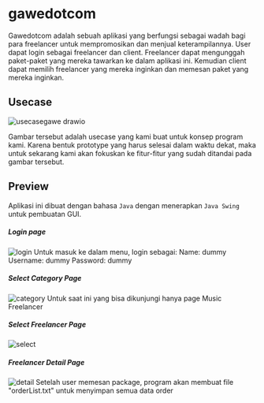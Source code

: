 # gawedotcom

Gawedotcom adalah sebuah aplikasi yang berfungsi sebagai wadah bagi para freelancer untuk mempromosikan dan menjual keterampilannya. User dapat login sebagai freelancer dan client. Freelancer dapat mengunggah paket-paket yang mereka tawarkan ke dalam aplikasi ini. Kemudian client dapat memilih freelancer yang mereka inginkan dan memesan paket yang mereka inginkan.

## Usecase

![usecasegawe drawio](https://user-images.githubusercontent.com/97652085/212019084-edf9e61d-e088-4d92-8b12-60a94f02f0ed.png)

Gambar tersebut adalah usecase yang kami buat untuk konsep program kami. Karena bentuk prototype yang harus selesai dalam waktu dekat, maka untuk sekarang kami akan fokuskan ke fitur-fitur yang sudah ditandai pada gambar tersebut.

## Preview

Aplikasi ini dibuat dengan bahasa `Java` dengan menerapkan `Java Swing` untuk pembuatan GUI.

##### Login page
![login](https://user-images.githubusercontent.com/97652085/212021357-b647ac07-0b76-42aa-b30e-e9734c50f140.png)
Untuk masuk ke dalam menu, login sebagai:
Name: dummy
Username: dummy
Password: dummy

##### Select Category Page
![category](https://user-images.githubusercontent.com/97652085/212021527-89fc7b7f-d1a7-4cb5-bfec-ff32b7da0848.png)
Untuk saat ini yang bisa dikunjungi hanya page Music Freelancer

##### Select Freelancer Page
![select](https://user-images.githubusercontent.com/97652085/212021716-a7e8160b-c0da-49a9-8a59-becf65939e7c.png)

##### Freelancer Detail Page
![detail](https://user-images.githubusercontent.com/97652085/212021784-48602d50-6adf-40c9-b59e-78241e3372ff.png)
Setelah user memesan package, program akan membuat file "orderList.txt" untuk menyimpan semua data order
